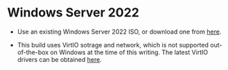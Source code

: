 # Windows Server 2022

- Use an existing Windows Server 2022 ISO, or download one from [here](https://www.microsoft.com/en-us/evalcenter/download-windows-server-2022).

- This build uses VirtIO sotrage and network, which is not supported out-of-the-box on Windows at the time of this writing. The latest VirtIO drivers can be obtained [here](https://fedorapeople.org/groups/virt/virtio-win/direct-downloads/archive-virtio/?C=M;O=D).